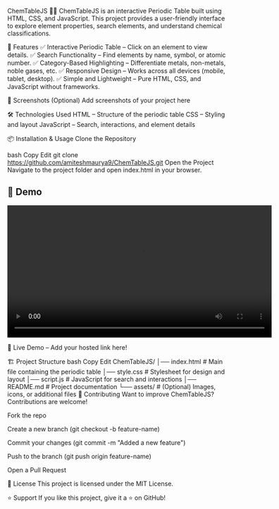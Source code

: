 ChemTableJS 🧪🔬
ChemTableJS is an interactive Periodic Table built using HTML, CSS, and JavaScript. This project provides a user-friendly interface to explore element properties, search elements, and understand chemical classifications.

🚀 Features
✅ Interactive Periodic Table – Click on an element to view details.
✅ Search Functionality – Find elements by name, symbol, or atomic number.
✅ Category-Based Highlighting – Differentiate metals, non-metals, noble gases, etc.
✅ Responsive Design – Works across all devices (mobile, tablet, desktop).
✅ Simple and Lightweight – Pure HTML, CSS, and JavaScript without frameworks.

🎨 Screenshots (Optional)
Add screenshots of your project here

🛠 Technologies Used
HTML – Structure of the periodic table
CSS – Styling and layout
JavaScript – Search, interactions, and element details

📦 Installation & Usage
Clone the Repository

bash
Copy
Edit
git clone https://github.com/amiteshmaurya9/ChemTableJS.git
Open the Project
Navigate to the project folder and open index.html in your browser.

## 🎥 Demo  

<video src="assets/ChemTableJS-amitesh.mp4" controls width="600"></video>

🔗 Live Demo – Add your hosted link here!

🏗 Project Structure
bash
Copy
Edit
ChemTableJS/
│── index.html   # Main file containing the periodic table
│── style.css    # Stylesheet for design and layout
│── script.js    # JavaScript for search and interactions
│── README.md    # Project documentation
└── assets/      # (Optional) Images, icons, or additional files
🤝 Contributing
Want to improve ChemTableJS? Contributions are welcome!

Fork the repo

Create a new branch (git checkout -b feature-name)

Commit your changes (git commit -m "Added a new feature")

Push to the branch (git push origin feature-name)

Open a Pull Request

📜 License
This project is licensed under the MIT License.

⭐ Support
If you like this project, give it a ⭐ on GitHub!

